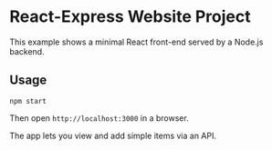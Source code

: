 # React-Express Website Project

This example shows a minimal React front-end served by a Node.js backend.

## Usage

```
npm start
```

Then open `http://localhost:3000` in a browser.

The app lets you view and add simple items via an API.
